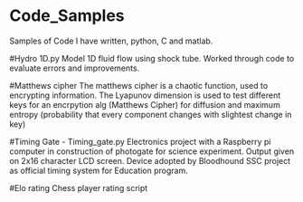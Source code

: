 # Code_Samples
Samples of Code I have written, python, C and matlab.

#Hydro 1D.py
Model 1D fluid flow using shock tube. Worked through code to evaluate errors and improvements.

#Matthews cipher
The matthews cipher is a chaotic function, used to encrypting information. 
The Lyapunov dimension is used to test different keys for an encrpytion alg (Matthews Cipher) for diffusion and maximum entropy (probability that every component changes with slightest change in key)

#Timing Gate - Timing_gate.py
Electronics project with a Raspberry pi computer in construction of photogate for science experiment. Output given on 2x16 character LCD screen. Device adopted by Bloodhound SSC project as official timing system for Education program.

#Elo rating
Chess player rating script
